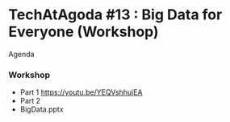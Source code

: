# TechAtAgoda #13 : Big Data for Everyone (Workshop)
Agenda

### Workshop
* Part 1 https://youtu.be/YEQVshhujEA
* Part 2 
* BigData.pptx 

